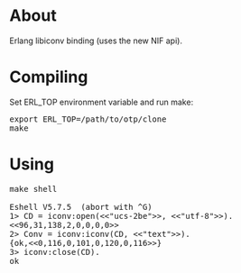 About
=====

Erlang libiconv binding (uses the new NIF api).

Compiling
=========

Set ERL_TOP environment variable and run make:

<pre>
export ERL_TOP=/path/to/otp/clone
make
</pre>

Using
=====

<pre>
make shell

Eshell V5.7.5  (abort with ^G)
1> CD = iconv:open(<<"ucs-2be">>, <<"utf-8">>).
<<96,31,138,2,0,0,0,0>>
2> Conv = iconv:iconv(CD, <<"text">>).
{ok,<<0,116,0,101,0,120,0,116>>}
3> iconv:close(CD).
ok
</pre>
